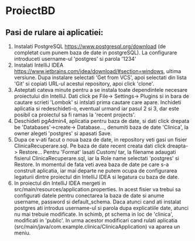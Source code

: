 # ProiectBD

## Pasi de rulare ai aplicatiei:
1. Instalati PostgreSQL https://www.postgresql.org/download (de completat cum punem baza de date in postgreSQL). La configurare introduceti username-ul 'postgres' si parola '1234'
2. Instalati IntelliJ IDEA https://www.jetbrains.com/idea/download/#section=windows, ultima versiune. Dupa instalare selectati 'Get from VCS', apoi selectati din lista 'Git' si copiati URL-ul acestui repository, apoi click 'clone'.
3. Asteptati cateva minute pentru a se instala toate dependintele necesare proiectului din IntelliJ. Dati click pe File-> Settings-> Plugins si in bara de cautare scrieti 'Lombok' si intslati prima cautare care apare. Inchideti aplicatia si redeschideti-o, eventual urmand iar pasul 2 si 3, dar este posibil ca proiectul sa fi ramas la 'recent projects'.
4. Deschideti pgAdmin4, aplicatia pentru baza de date, si dati click drepata be 'Databases'->create-> Database..., denumiti baza de date 'Clinica', la owner alegeti 'postgres' si apasati Save.
5. Dupa ce v-ati facut o noua baza de date, in repository veti gasi un fisier ClinicaRecuperare.sql. Pe baza de date recent creata dati click dreapta-> Restore... Pentru 'Format' lasati Custom/ tar, la filename adaugati fisierul  ClinicaRecuperare.sql, iar la Role name selectati 'postgres' si Restore. In momentul de fata veti avea baza de date pe care s-a construit aplicatia, iar mai departe ne putem ocupa de configurarea legaturii dintre proiectul din IntelliJ IDEA si legatura cu baza de date.
6. In proiectul din IntelliJ IDEA mergeti in src/main/resources/application.properties. In acest fisier va trebui sa configurati datele pentru conectarea la baza de date si anume username, password si default_schema. Daca atunci cand ati instalat postgres ati introdus username-ul si parola dupa explicatiile date, atunci nu mai trebuie modificate. In schimb, pt schema in loc de 'clinica', modificati in 'public'. In urma acestor modificari cand rulati aplicatia (src/main/java/com.example.clinica/ClinicaApplication) va aparea un meniu.


